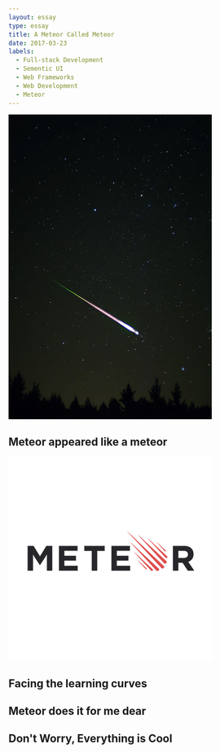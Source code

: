 ```yaml
---
layout: essay
type: essay
title: A Meteor Called Meteor
date: 2017-03-23
labels:
  - Full-stack Development
  - Sementic UI
  - Web Frameworks
  - Web Development
  - Meteor
---
```


<img class="ui medium left floated image" src="../images/meteor.jpg">

## Meteor appeared like a meteor


<img class="ui large right floated image" src="../images/meteor_2.png">

## Facing the learning curves

## Meteor does it for me dear

## Don't Worry, Everything is Cool
